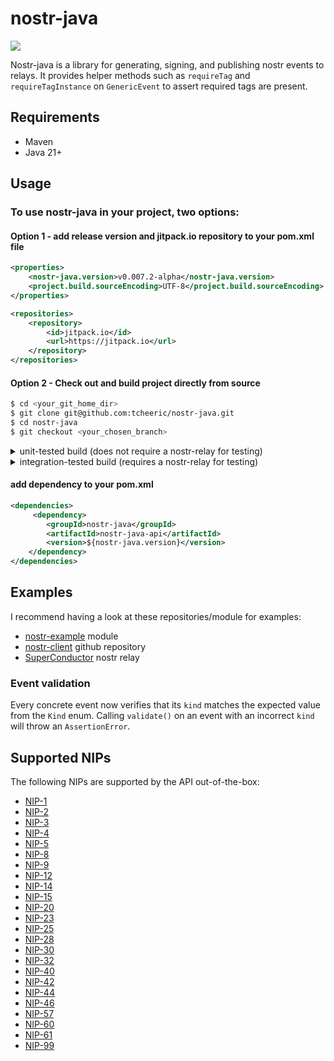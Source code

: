 # nostr-java
[![](https://jitpack.io/v/xyz.tcheeric/nostr-java.svg)](https://jitpack.io/#xyz.tcheeric/nostr-java)

Nostr-java is a library for generating, signing, and publishing nostr events to relays.
It provides helper methods such as `requireTag` and `requireTagInstance` on `GenericEvent` to assert required tags are present.

## Requirements
- Maven
- Java 21+

## Usage
### To use nostr-java in your project, two options:

#### Option 1 - add release version and jitpack.io repository to your pom.xml file

```xml
<properties>
    <nostr-java.version>v0.007.2-alpha</nostr-java.version>
    <project.build.sourceEncoding>UTF-8</project.build.sourceEncoding>
</properties>
```

```xml
<repositories>
    <repository>
        <id>jitpack.io</id>
        <url>https://jitpack.io</url>
    </repository>
</repositories>
```
#### Option 2 - Check out and build project directly from source  

```bash
$ cd <your_git_home_dir>
$ git clone git@github.com:tcheeric/nostr-java.git
$ cd nostr-java
$ git checkout <your_chosen_branch>
```

<details>
  <summary>unit-tested build (does not require a nostr-relay for testing)</summary>

###### maven
    (unix)
      $ ./mvnw clean test
      $ ./mvnw install -Dmaven.test.skip=true

    (windows)
      $ ./mvnw.cmd clean test
      $ ./mvnw.cmd install -Dmaven.test.skip=true


###### gradle

    (unix)
      $ ./gradlew clean test
      $ ./gradlew publishToMavenLocal

    (windows)
      $ ./gradlew.bat clean test
      $ ./gradlew.bat publishToMavenLocal
</details>

<details>
  <summary>integration-tested build (requires a nostr-relay for testing)</summary>

valid relay(s) must **_first_** be defined using the `relays.<name>=<uri>` format in [relays.properties](nostr-java-api/src/main/resources/relays.properties) file, then

###### maven
    (unix)
      $ ./mvnw clean install

    (windows)
      $ ./mvnw.cmd clean install

###### gradle
    (unix)
      $ ./gradlew clean check
      $ ./gradlew publishToMavenLocal

    (windows)
      $ ./gradlew.bat clean check
      $ ./gradlew.bat publishToMavenLocal        
</details>

#### add dependency to your pom.xml

```xml
<dependencies>
     <dependency>
        <groupId>nostr-java</groupId>
        <artifactId>nostr-java-api</artifactId>
        <version>${nostr-java.version}</version>
    </dependency>
</dependencies>
```



## Examples
I recommend having a look at these repositories/module for examples:
- [nostr-example](https://github.com/tcheeric/nostr-java/tree/main/nostr-java-examples) module
- [nostr-client](https://github.com/tcheeric/nostr-client) github repository
- [SuperConductor](https://github.com/avlo/superconductor) nostr relay

### Event validation
Every concrete event now verifies that its `kind` matches the expected value from
the `Kind` enum. Calling `validate()` on an event with an incorrect `kind` will
throw an `AssertionError`.


## Supported NIPs
The following NIPs are supported by the API out-of-the-box:
- [NIP-1](https://github.com/nostr-protocol/nips/blob/master/01.md)
- [NIP-2](https://github.com/nostr-protocol/nips/blob/master/02.md)
- [NIP-3](https://github.com/nostr-protocol/nips/blob/master/03.md)
- [NIP-4](https://github.com/nostr-protocol/nips/blob/master/04.md)
- [NIP-5](https://github.com/nostr-protocol/nips/blob/master/05.md)
- [NIP-8](https://github.com/nostr-protocol/nips/blob/master/08.md)
- [NIP-9](https://github.com/nostr-protocol/nips/blob/master/09.md)
- [NIP-12](https://github.com/nostr-protocol/nips/blob/master/12.md)
- [NIP-14](https://github.com/nostr-protocol/nips/blob/master/14.md)
- [NIP-15](https://github.com/nostr-protocol/nips/blob/master/15.md)
- [NIP-20](https://github.com/nostr-protocol/nips/blob/master/20.md)
- [NIP-23](https://github.com/nostr-protocol/nips/blob/master/23.md)
- [NIP-25](https://github.com/nostr-protocol/nips/blob/master/25.md)
- [NIP-28](https://github.com/nostr-protocol/nips/blob/master/28.md)
- [NIP-30](https://github.com/nostr-protocol/nips/blob/master/30.md)
- [NIP-32](https://github.com/nostr-protocol/nips/blob/master/32.md)
- [NIP-40](https://github.com/nostr-protocol/nips/blob/master/40.md)
- [NIP-42](https://github.com/nostr-protocol/nips/blob/master/42.md)
- [NIP-44](https://github.com/nostr-protocol/nips/blob/master/44.md)
- [NIP-46](https://github.com/nostr-protocol/nips/blob/master/46.md)
- [NIP-57](https://github.com/nostr-protocol/nips/blob/master/57.md)
- [NIP-60](https://github.com/nostr-protocol/nips/blob/master/60.md)
- [NIP-61](https://github.com/nostr-protocol/nips/blob/master/61.md)
- [NIP-99](https://github.com/nostr-protocol/nips/blob/master/99.md)

